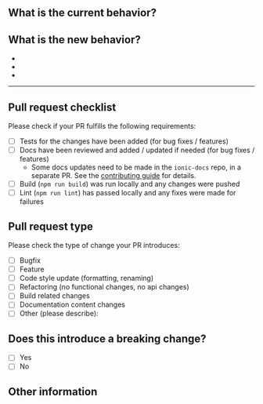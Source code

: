 
## What is the current behavior?
<!-- Please describe the current behavior that you are modifying. -->


## What is the new behavior?
<!-- Please describe the behavior or changes that are being added by this PR. -->

-
-
-

---

## Pull request checklist

Please check if your PR fulfills the following requirements:

- [ ] Tests for the changes have been added (for bug fixes / features)
- [ ] Docs have been reviewed and added / updated if needed (for bug fixes / features)
  - Some docs updates need to be made in the `ionic-docs` repo, in a separate PR. See the [contributing guide](https://github.com/ionic-team/ionic-framework/blob/main/.github/CONTRIBUTING.md#modifying-documentation) for details.
- [ ] Build (`npm run build`) was run locally and any changes were pushed
- [ ] Lint (`npm run lint`) has passed locally and any fixes were made for failures

## Pull request type

<!-- Please do not submit updates to dependencies unless it fixes an issue. -->

<!-- Please try to limit your pull request to one type, submit multiple pull requests if needed. -->

Please check the type of change your PR introduces:

- [ ] Bugfix
- [ ] Feature
- [ ] Code style update (formatting, renaming)
- [ ] Refactoring (no functional changes, no api changes)
- [ ] Build related changes
- [ ] Documentation content changes
- [ ] Other (please describe):

## Does this introduce a breaking change?

- [ ] Yes
- [ ] No

<!-- If this introduces a breaking change, please describe the impact and migration path for existing applications below. -->

## Other information

<!-- Any other information that is important to this PR such as screenshots of how the component looks before and after the change. -->